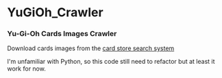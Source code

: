# YuGiOh_Crawler

### Yu-Gi-Oh Cards Images Crawler

Download cards images from the <a href="http://www.ocg.idv.tw/" target="_blank">card store search system</a>

I'm unfamiliar with Python, so this code still need to refactor but at least it work for now.
